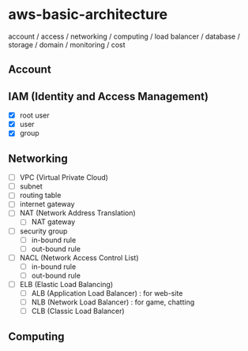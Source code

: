 # aws-basic-architecture
account / access  / networking / computing / load balancer / database / storage / domain / monitoring / cost  

## Account

## IAM (Identity and Access Management)
- [x] root user
- [x] user
- [x] group

## Networking
- [ ] VPC (Virtual Private Cloud)
- [ ] subnet
- [ ] routing table
- [ ] internet gateway
- [ ] NAT (Network Address Translation)
  - [ ] NAT gateway
- [ ] security group 
  - [ ] in-bound rule
  - [ ] out-bound rule
- [ ] NACL (Network Access Control List)
  - [ ] in-bound rule
  - [ ] out-bound rule
- [ ] ELB (Elastic Load Balancing)
  - [ ] ALB (Application Load Balancer) : for web-site 
  - [ ] NLB (Network Load Balancer) : for game, chatting
  - [ ] CLB (Classic Load Balancer)

## Computing
